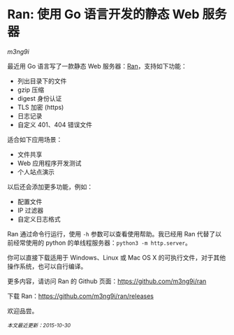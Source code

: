 Ran: 使用 Go 语言开发的静态 Web 服务器
======================================

*m3ng9i*

最近用 Go 语言写了一款静态 Web 服务器：[Ran](https://github.com/m3ng9i/ran)，支持如下功能：

- 列出目录下的文件
- gzip 压缩
- digest 身份认证
- TLS 加密 (https)
- 日志记录
- 自定义 401、404 错误文件

适合如下应用场景：

- 文件共享
- Web 应用程序开发测试
- 个人站点演示

以后还会添加更多功能，例如：

- 配置文件
- IP 过滤器
- 自定义日志格式

Ran 通过命令行运行，使用 `-h` 参数可以查看使用帮助。我已经用 Ran 代替了以前经常使用的 python 的单线程服务器：`python3 -m http.server`。

你可以直接下载适用于 Windows、Linux 或 Mac OS X 的可执行文件，对于其他操作系统，也可以自行编译。

更多内容，请访问 Ran 的 Github 页面：<https://github.com/m3ng9i/ran>

下载 Ran：<https://github.com/m3ng9i/ran/releases>

欢迎品尝。

<small>*本文最近更新：2015-10-30*</small>

